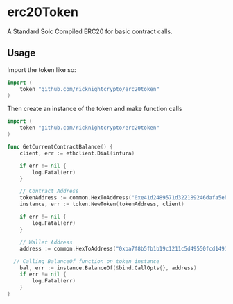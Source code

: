 # erc20Token

A Standard Solc Compiled ERC20 for basic contract calls.


## Usage

Import the token like so:

```go
import (
	token "github.com/ricknightcrypto/erc20token"
)
```

Then create an instance of the token and make function calls

```go
import (
	token "github.com/ricknightcrypto/erc20token"
)

func GetCurrentContractBalance() {
	client, err := ethclient.Dial(infura)

	if err != nil {
		log.Fatal(err)
	}

	// Contract Address
	tokenAddress := common.HexToAddress("0xe41d2489571d322189246dafa5ebde1f4699f498")
	instance, err := token.NewToken(tokenAddress, client)

	if err != nil {
		log.Fatal(err)
	}

	// Wallet Address
	address := common.HexToAddress("0xba7f8b5fb1b19c1211c5d49550fcd149177a5eaf")
  
  // Calling BalanceOf function on token instance
	bal, err := instance.BalanceOf(&bind.CallOpts{}, address)
	if err != nil {
		log.Fatal(err)
	}
}
```
